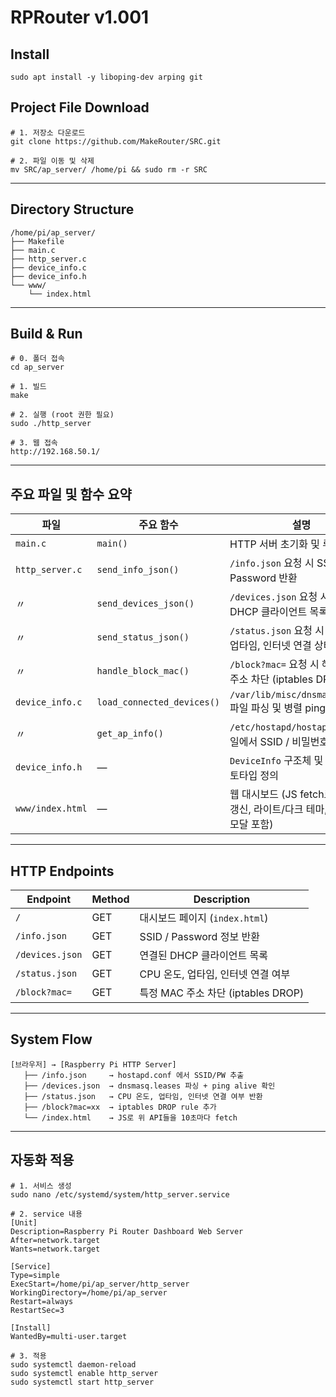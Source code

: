 # RPRouter v1.001

## Install
```
sudo apt install -y liboping-dev arping git
```

## Project File Download
```
# 1. 저장소 다운로드
git clone https://github.com/MakeRouter/SRC.git

# 2. 파일 이동 및 삭제
mv SRC/ap_server/ /home/pi && sudo rm -r SRC
```

---

## Directory Structure
```
/home/pi/ap_server/
├── Makefile
├── main.c
├── http_server.c
├── device_info.c
├── device_info.h
└── www/
    └── index.html
```

---

## Build & Run
```
# 0. 폴더 접속
cd ap_server

# 1. 빌드
make

# 2. 실행 (root 권한 필요)
sudo ./http_server

# 3. 웹 접속
http://192.168.50.1/
```

---

## 주요 파일 및 함수 요약

| 파일 | 주요 함수 | 설명 |
|------|------------|------|
| `main.c` | `main()` | HTTP 서버 초기화 및 루프 실행 |
| `http_server.c` | `send_info_json()` | `/info.json` 요청 시 SSID, Password 반환 |
| 〃 | `send_devices_json()` | `/devices.json` 요청 시 현재 DHCP 클라이언트 목록 반환 |
| 〃 | `send_status_json()` | `/status.json` 요청 시 CPU 온도, 업타임, 인터넷 연결 상태 반환 |
| 〃 | `handle_block_mac()` | `/block?mac=` 요청 시 해당 MAC 주소 차단 (iptables DROP) |
| `device_info.c` | `load_connected_devices()` | `/var/lib/misc/dnsmasq.leases` 파일 파싱 및 병렬 ping 확인 |
| 〃 | `get_ap_info()` | `/etc/hostapd/hostapd.conf` 파일에서 SSID / 비밀번호 추출 |
| `device_info.h` | — | `DeviceInfo` 구조체 및 함수 프로토타입 정의 |
| `www/index.html` | — | 웹 대시보드 (JS fetch로 JSON 갱신, 라이트/다크 테마, 새로고침 모달 포함) |


---

## HTTP Endpoints

| Endpoint | Method | Description |
|-----------|---------|-------------|
| `/` | GET | 대시보드 페이지 (`index.html`) |
| `/info.json` | GET | SSID / Password 정보 반환 |
| `/devices.json` | GET | 연결된 DHCP 클라이언트 목록 |
| `/status.json` | GET | CPU 온도, 업타임, 인터넷 연결 여부 |
| `/block?mac=` | GET | 특정 MAC 주소 차단 (iptables DROP) |

---

## System Flow
```
[브라우저] → [Raspberry Pi HTTP Server]
   ├── /info.json     → hostapd.conf 에서 SSID/PW 추출
   ├── /devices.json  → dnsmasq.leases 파싱 + ping alive 확인
   ├── /status.json   → CPU 온도, 업타임, 인터넷 연결 여부 반환
   ├── /block?mac=xx  → iptables DROP rule 추가
   └── /index.html    → JS로 위 API들을 10초마다 fetch

```

---

## 자동화 적용

```
# 1. 서비스 생성
sudo nano /etc/systemd/system/http_server.service

# 2. service 내용
[Unit]
Description=Raspberry Pi Router Dashboard Web Server
After=network.target
Wants=network.target

[Service]
Type=simple
ExecStart=/home/pi/ap_server/http_server
WorkingDirectory=/home/pi/ap_server
Restart=always
RestartSec=3

[Install]
WantedBy=multi-user.target

# 3. 적용
sudo systemctl daemon-reload
sudo systemctl enable http_server
sudo systemctl start http_server
```

